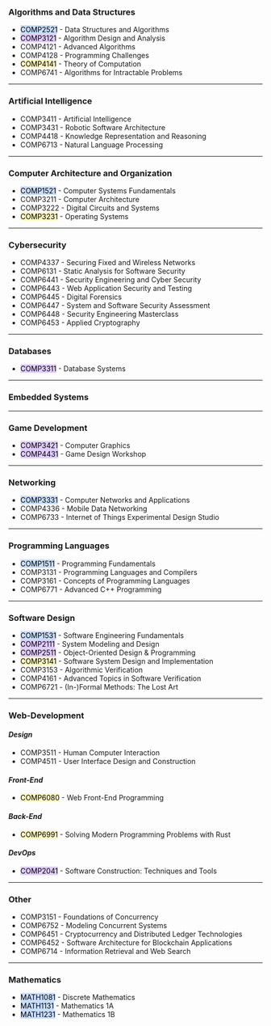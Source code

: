 ### Algorithms and Data Structures
- <mark style="background: #ADCCFFA6;">COMP2521</mark> - Data Structures and Algorithms
- <mark style="background: #D2B3FFA6;">COMP3121</mark> - Algorithm Design and Analysis
- COMP4121 - Advanced Algorithms
- COMP4128 - Programming Challenges
- <mark style="background: #FFF3A3A6;">COMP4141</mark> - Theory of Computation
- COMP6741 - Algorithms for Intractable Problems
---
### Artificial Intelligence
- COMP3411 - Artificial Intelligence
- COMP3431 - Robotic Software Architecture
- COMP4418 - Knowledge Representation and Reasoning
- COMP6713 - Natural Language Processing
---
### Computer Architecture and Organization
- <mark style="background: #ADCCFFA6;">COMP1521</mark> - Computer Systems Fundamentals
- COMP3211 - Computer Architecture
- COMP3222 - Digital Circuits and Systems
- <mark style="background: #FFF3A3A6;">COMP3231</mark> - Operating Systems
---
### Cybersecurity
- COMP4337 - Securing Fixed and Wireless Networks
- COMP6131 - Static Analysis for Software Security
- COMP6441 - Security Engineering and Cyber Security
- COMP6443 - Web Application Security and Testing
- COMP6445 - Digital Forensics
- COMP6447 - System and Software Security Assessment
- COMP6448 - Security Engineering Masterclass
- COMP6453 - Applied Cryptography
---
### Databases
- <mark style="background: #D2B3FFA6;">COMP3311</mark> - Database Systems
---
### Embedded Systems
---
### Game Development
- <mark style="background: #D2B3FFA6;">COMP3421</mark> - Computer Graphics
- <mark style="background: #D2B3FFA6;">COMP4431</mark> - Game Design Workshop
---
### Networking
- <mark style="background: #ADCCFFA6;">COMP3331</mark> - Computer Networks and Applications
- COMP4336 - Mobile Data Networking
- COMP6733 - Internet of Things Experimental Design Studio
---
### Programming Languages
- <mark style="background: #ADCCFFA6;">COMP1511</mark> - Programming Fundamentals
- COMP3131 - Programming Languages and Compilers
- COMP3161 - Concepts of Programming Languages
- COMP6771 - Advanced C++ Programming
---
### Software Design
- <mark style="background: #ADCCFFA6;">COMP1531</mark> - Software Engineering Fundamentals
- <mark style="background: #D2B3FFA6;">COMP2111</mark> - System Modeling and Design
- <mark style="background: #D2B3FFA6;">COMP2511</mark> - Object-Oriented Design & Programming
- <mark style="background: #FFF3A3A6;">COMP3141</mark> - Software System Design and Implementation
- COMP3153 - Algorithmic Verification
- COMP4161 - Advanced Topics in Software Verification
- COMP6721 - (In-)Formal Methods: The Lost Art
---
### Web-Development

#### *Design*
- COMP3511 - Human Computer Interaction
- COMP4511 - User Interface Design and Construction

#### *Front-End*
- <mark style="background: #FFF3A3A6;">COMP6080</mark> - Web Front-End Programming

#### *Back-End*
- <mark style="background: #FFF3A3A6;">COMP6991</mark> - Solving Modern Programming Problems with Rust

#### *DevOps*
- <mark style="background: #D2B3FFA6;">COMP2041</mark> - Software Construction: Techniques and Tools
---
### Other
- COMP3151 - Foundations of Concurrency
- COMP6752 - Modeling Concurrent Systems
- COMP6451 - Cryptocurrency and Distributed Ledger Technologies
- COMP6452 - Software Architecture for Blockchain Applications
- COMP6714 - Information Retrieval and Web Search
---
### Mathematics
- <mark style="background: #ADCCFFA6;">MATH1081</mark> - Discrete Mathematics
- <mark style="background: #ADCCFFA6;">MATH1131</mark> - Mathematics 1A
- <mark style="background: #ADCCFFA6;">MATH1231</mark> - Mathematics 1B